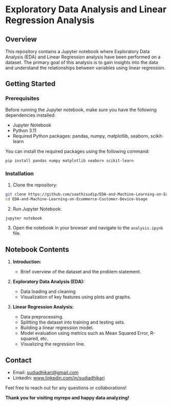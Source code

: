 
# Exploratory Data Analysis and Linear Regression Analysis

## Overview

This repository contains a Jupyter notebook where Exploratory Data Analysis (EDA) and Linear Regression analysis have been performed on a dataset. The primary goal of this analysis is to gain insights into the data and understand the relationships between variables using linear regression.

## Getting Started

### Prerequisites

Before running the Jupyter notebook, make sure you have the following dependencies installed:

- Jupyter Notebook
- Python 3.11
- Required Python packages: pandas, numpy, matplotlib, seaborn, scikit-learn

You can install the required packages using the following command:

```bash
pip install pandas numpy matplotlib seaborn scikit-learn
```

### Installation

1. Clone the repository:

```bash
git clone https://github.com/saathisudip/EDA-and-Machine-Learning-on-Ecommerce-Customer-Device-Usage.git
cd EDA-and-Machine-Learning-on-Ecommerce-Customer-Device-Usage
```

2. Run Jupyter Notebook:

```bash
jupyter notebook
```

3. Open the notebook in your browser and navigate to the `analysis.ipynb` file.

## Notebook Contents

1. **Introduction:**
    - Brief overview of the dataset and the problem statement.

2. **Exploratory Data Analysis (EDA):**
    - Data loading and cleaning
    - Visualization of key features using plots and graphs.

3. **Linear Regression Analysis:**
    - Data preprocessing.
    - Splitting the dataset into training and testing sets.
    - Building a linear regression model.
    - Model evaluation using metrics such as Mean Squared Error, R-squared, etc.
    - Visualizing the regression line.


## Contact

- Email: sudiadhikari@gmail.com
- LinkedIn: www.linkedin.com/in/sudiadhikari

Feel free to reach out for any questions or collaborations!

**Thank you for visiting myrepo and happy data analyzing!**
